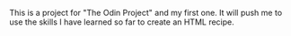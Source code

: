 This is a project for "The Odin Project" and my first one. It will push me to use the skills I have learned so far to create an HTML recipe.